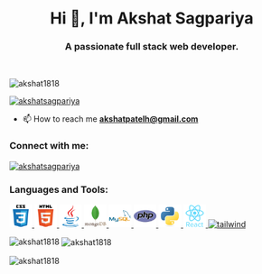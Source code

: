
<h1 align="center">Hi 👋, I'm Akshat Sagpariya</h1>
<h3 align="center">A passionate full stack web developer.</h3>
<img src="https://miro.medium.com/v2/resize:fit:1200/0*M4bxiCIjcTK-2Xr6.jpeg" alt="">
<p align="left"> <img src="https://komarev.com/ghpvc/?username=akshat1818&label=Profile%20views&color=0e75b6&style=flat" alt="akshat1818" /> </p>

<p align="left"> <a href="https://twitter.com/akshatsagpariya" target="blank"><img src="https://img.shields.io/twitter/follow/akshatsagpariya?logo=twitter&style=for-the-badge" alt="akshatsagpariya" /></a> </p>

- 📫 How to reach me **akshatpatelh@gmail.com**

<h3 align="left">Connect with me:</h3>
<p align="left">
<a href="https://twitter.com/akshatsagpariya" target="blank"><img align="center" src="https://raw.githubusercontent.com/rahuldkjain/github-profile-readme-generator/master/src/images/icons/Social/twitter.svg" alt="akshatsagpariya" height="30" width="40" /></a>
</p>

<h3 align="left">Languages and Tools:</h3>
<p align="left"> <a href="https://www.w3schools.com/css/" target="_blank" rel="noreferrer"> <img src="https://raw.githubusercontent.com/devicons/devicon/master/icons/css3/css3-original-wordmark.svg" alt="css3" width="40" height="40"/> </a> <a href="https://www.w3.org/html/" target="_blank" rel="noreferrer"> <img src="https://raw.githubusercontent.com/devicons/devicon/master/icons/html5/html5-original-wordmark.svg" alt="html5" width="40" height="40"/> </a> <a href="https://www.java.com" target="_blank" rel="noreferrer"> <img src="https://raw.githubusercontent.com/devicons/devicon/master/icons/java/java-original.svg" alt="java" width="40" height="40"/> </a> <a href="https://www.mongodb.com/" target="_blank" rel="noreferrer"> <img src="https://raw.githubusercontent.com/devicons/devicon/master/icons/mongodb/mongodb-original-wordmark.svg" alt="mongodb" width="40" height="40"/> </a> <a href="https://www.mysql.com/" target="_blank" rel="noreferrer"> <img src="https://raw.githubusercontent.com/devicons/devicon/master/icons/mysql/mysql-original-wordmark.svg" alt="mysql" width="40" height="40"/> </a> <a href="https://www.php.net" target="_blank" rel="noreferrer"> <img src="https://raw.githubusercontent.com/devicons/devicon/master/icons/php/php-original.svg" alt="php" width="40" height="40"/> </a> <a href="https://www.python.org" target="_blank" rel="noreferrer"> <img src="https://raw.githubusercontent.com/devicons/devicon/master/icons/python/python-original.svg" alt="python" width="40" height="40"/> </a> <a href="https://reactjs.org/" target="_blank" rel="noreferrer"> <img src="https://raw.githubusercontent.com/devicons/devicon/master/icons/react/react-original-wordmark.svg" alt="react" width="40" height="40"/> </a> <a href="https://tailwindcss.com/" target="_blank" rel="noreferrer"> <img src="https://www.vectorlogo.zone/logos/tailwindcss/tailwindcss-icon.svg" alt="tailwind" width="40" height="40"/> </a> </p>

<p><img align="left" src="https://github-readme-stats.vercel.app/api/top-langs?username=akshat1818&show_icons=true&locale=en&layout=compact" alt="akshat1818" /></p>

<p>&nbsp;<img align="center" src="https://github-readme-stats.vercel.app/api?username=akshat1818&show_icons=true&locale=en" alt="akshat1818" /></p>

<p><img align="center" src="https://github-readme-streak-stats.herokuapp.com/?user=akshat1818&" alt="akshat1818" /></p>
